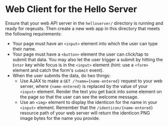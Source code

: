 # Web Client for the Hello Server

Ensure that your web API server in the `helloserver/` directory is running and ready for reqeusts. Then create a new web app in this directory that meets the following requirements:

- Your page must have an `<input>` element into which the user can type their name.
- Your page must have a `<button>` element the user can click/tap to submit that data. You may also let the user trigger a submit by hitting the `Enter` key while focus is in the `<input>` element (hint: use a `<form>` element and catch the form's `submit` event).
- When the user submits the data, do two things:
	- Use AJAX to make a `GET /?name={name-entered}` request to your web server, where `{name-entered}` is replaced by the value of your `<input>` element. Render the text you get back into some element on the page so that the user can see the welcome message.
	- Use an `<img>` element to display the identicon for the name in your `<input>` element. Remember that the `/identicon/{name-entered}` resource path of your web server will return the identicon PNG image bytes for the name you provide.
